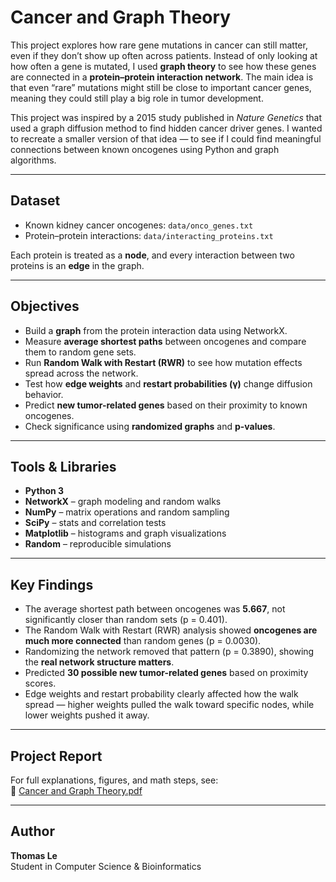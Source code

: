 # Cancer and Graph Theory

This project explores how rare gene mutations in cancer can still matter, even if they don’t show up often across patients. Instead of only looking at how often a gene is mutated, I used **graph theory** to see how these genes are connected in a **protein–protein interaction network**. The main idea is that even “rare” mutations might still be close to important cancer genes, meaning they could still play a big role in tumor development.

This project was inspired by a 2015 study published in *Nature Genetics* that used a graph diffusion method to find hidden cancer driver genes. I wanted to recreate a smaller version of that idea — to see if I could find meaningful connections between known oncogenes using Python and graph algorithms.

---

## Dataset
- Known kidney cancer oncogenes: `data/onco_genes.txt`  
- Protein–protein interactions: `data/interacting_proteins.txt`

Each protein is treated as a **node**, and every interaction between two proteins is an **edge** in the graph.

---

## Objectives
- Build a **graph** from the protein interaction data using NetworkX.  
- Measure **average shortest paths** between oncogenes and compare them to random gene sets.  
- Run **Random Walk with Restart (RWR)** to see how mutation effects spread across the network.  
- Test how **edge weights** and **restart probabilities (γ)** change diffusion behavior.  
- Predict **new tumor-related genes** based on their proximity to known oncogenes.  
- Check significance using **randomized graphs** and **p-values**.

---

## Tools & Libraries
- **Python 3**
- **NetworkX** – graph modeling and random walks  
- **NumPy** – matrix operations and random sampling  
- **SciPy** – stats and correlation tests  
- **Matplotlib** – histograms and graph visualizations  
- **Random** – reproducible simulations

---

## Key Findings
- The average shortest path between oncogenes was **5.667**, not significantly closer than random sets (p = 0.401).  
- The Random Walk with Restart (RWR) analysis showed **oncogenes are much more connected** than random genes (p = 0.0030).  
- Randomizing the network removed that pattern (p = 0.3890), showing the **real network structure matters**.  
- Predicted **30 possible new tumor-related genes** based on proximity scores.  
- Edge weights and restart probability clearly affected how the walk spread — higher weights pulled the walk toward specific nodes, while lower weights pushed it away.

---

## Project Report
For full explanations, figures, and math steps, see:  
📄 [Cancer and Graph Theory.pdf](https://github.com/user-attachments/files/22854132/Project.3.Cancer.and.Graph.Theory.pdf)


---

## Author
**Thomas Le**  
Student in Computer Science & Bioinformatics
